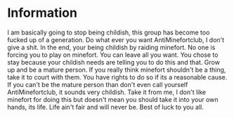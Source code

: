 # Information 
I am basically going to stop being childish, this group has become too fucked up of a generation. Do what ever you want AntiMinefortclub, I don't give a shit. In the end, your being childish by raiding minefort. No one is forcing you to play on minefort. You can leave all you want. You chose to stay because your childish needs are telling you to do this and that. Grow up and be a mature person. If you really think minefort shouldn't be a thing, take it to court with them. You have rights to do so if its a reasonable cause. If you can't be the mature person than don't even call yourself AntiMinefortclub, it sounds very childish.
Take it from me, I don't like minefort for doing this but doesn't mean you should take it into your own hands, its life. Life ain't fair and will never be. Best of luck to you all.
